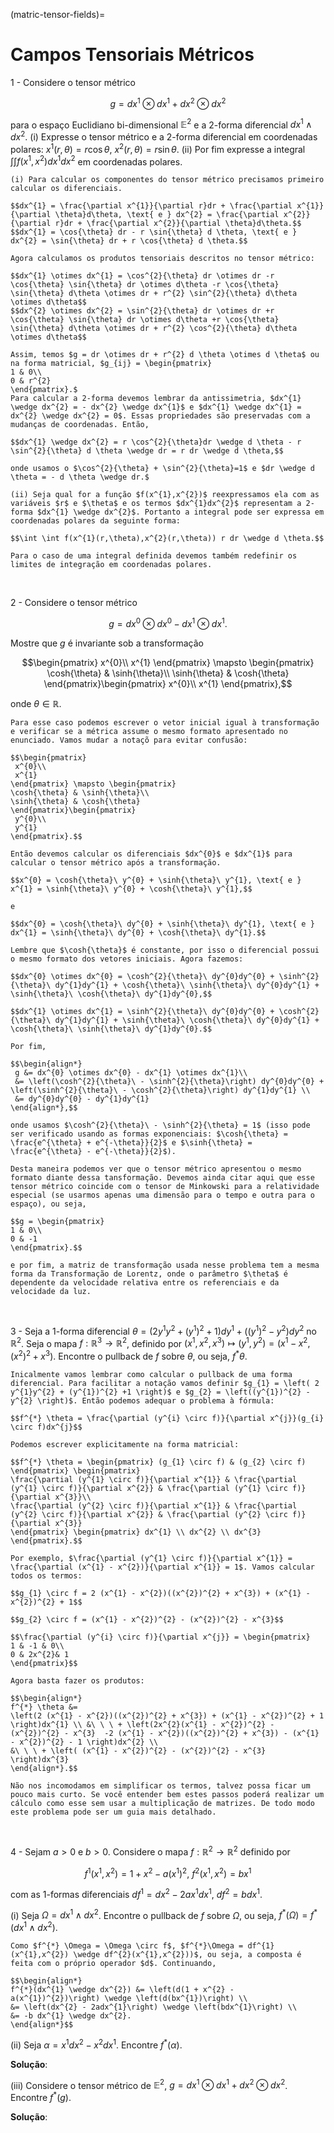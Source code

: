 (matric-tensor-fields)=
# Campos Tensoriais Métricos

1 - Considere o tensor métrico 

$$g = dx^{1} \otimes dx^{1} + dx^{2} \otimes dx^{2}$$

para o espaço Euclidiano bi-dimensional $\mathbb{E}^{2}$ e a 2-forma diferencial $dx^{1} \wedge dx^{2}$. (i) Expresse o tensor métrico e a 2-forma diferencial em coordenadas polares: $x^{1}(r,\theta) = r \cos{\theta},\ x^{2}(r,\theta) = r \sin{\theta}$. (ii) Por fim expresse a integral $\int \int f(x^{1},x^{2})dx^{1}dx^{2}$ em coordenadas polares.  

```{dropdown} **Solução**: 
(i) Para calcular os componentes do tensor métrico precisamos primeiro calcular os diferenciais.

$$dx^{1} = \frac{\partial x^{1}}{\partial r}dr + \frac{\partial x^{1}}{\partial \theta}d\theta, \text{ e } dx^{2} = \frac{\partial x^{2}}{\partial r}dr + \frac{\partial x^{2}}{\partial \theta}d\theta.$$
$$dx^{1} = \cos{\theta} dr - r \sin{\theta} d \theta, \text{ e } dx^{2} = \sin{\theta} dr + r \cos{\theta} d \theta.$$

Agora calculamos os produtos tensoriais descritos no tensor métrico:

$$dx^{1} \otimes dx^{1} = \cos^{2}{\theta} dr \otimes dr -r \cos{\theta} \sin{\theta} dr \otimes d\theta -r \cos{\theta} \sin{\theta} d\theta \otimes dr + r^{2} \sin^{2}{\theta} d\theta \otimes d\theta$$
$$dx^{2} \otimes dx^{2} = \sin^{2}{\theta} dr \otimes dr +r \cos{\theta} \sin{\theta} dr \otimes d\theta +r \cos{\theta} \sin{\theta} d\theta \otimes dr + r^{2} \cos^{2}{\theta} d\theta \otimes d\theta$$

Assim, temos $g = dr \otimes dr + r^{2} d \theta \otimes d \theta$ ou na forma matricial, $g_{ij} = \begin{pmatrix}
1 & 0\\ 
0 & r^{2}
\end{pmatrix}.$
Para calcular a 2-forma devemos lembrar da antissimetria, $dx^{1} \wedge dx^{2} = - dx^{2} \wedge dx^{1}$ e $dx^{1} \wedge dx^{1} = dx^{2} \wedge dx^{2} = 0$. Essas propriedades são preservadas com a mudanças de coordenadas. Então,

$$dx^{1} \wedge dx^{2} = r \cos^{2}{\theta}dr \wedge d \theta - r \sin^{2}{\theta} d \theta \wedge dr = r dr \wedge d \theta,$$

onde usamos o $\cos^{2}{\theta} + \sin^{2}{\theta}=1$ e $dr \wedge d \theta = - d \theta \wedge dr.$

(ii) Seja qual for a função $f(x^{1},x^{2})$ reexpressamos ela com as variáveis $r$ e $\theta$ e os termos $dx^{1}dx^{2}$ representam a 2-forma $dx^{1} \wedge dx^{2}$. Portanto a integral pode ser expressa em coordenadas polares da seguinte forma:

$$\int \int f(x^{1}(r,\theta),x^{2}(r,\theta)) r dr \wedge d \theta.$$

Para o caso de uma integral definida devemos também redefinir os limites de integração em coordenadas polares.
```
<br/>

2 - Considere o tensor métrico 

$$g = dx^{0} \otimes dx^{0} - dx^{1} \otimes dx^{1}.$$

Mostre que $g$ é invariante sob a transformação

$$\begin{pmatrix}
 x^{0}\\ 
 x^{1}
\end{pmatrix} \mapsto \begin{pmatrix}
\cosh{\theta} & \sinh{\theta}\\ 
\sinh{\theta} & \cosh{\theta}
\end{pmatrix}\begin{pmatrix}
 x^{0}\\ 
 x^{1}
\end{pmatrix},$$

onde $\theta \in \mathbb{R}$.  

```{dropdown} **Solução**: 
Para esse caso podemos escrever o vetor inicial igual à transformação e verificar se a métrica assume o mesmo formato apresentado no enunciado. Vamos mudar a notaçõ para evitar confusão:

$$\begin{pmatrix}
 x^{0}\\ 
 x^{1}
\end{pmatrix} \mapsto \begin{pmatrix}
\cosh{\theta} & \sinh{\theta}\\ 
\sinh{\theta} & \cosh{\theta}
\end{pmatrix}\begin{pmatrix}
 y^{0}\\ 
 y^{1}
\end{pmatrix}.$$

Então devemos calcular os diferenciais $dx^{0}$ e $dx^{1}$ para calcular o tensor métrico após a transformação.

$$x^{0} = \cosh{\theta}\ y^{0} + \sinh{\theta}\ y^{1}, \text{ e } x^{1} = \sinh{\theta}\ y^{0} + \cosh{\theta}\ y^{1},$$

e

$$dx^{0} = \cosh{\theta}\ dy^{0} + \sinh{\theta}\ dy^{1}, \text{ e } dx^{1} = \sinh{\theta}\ dy^{0} + \cosh{\theta}\ dy^{1}.$$

Lembre que $\cosh{\theta}$ é constante, por isso o diferencial possui o mesmo formato dos vetores iniciais. Agora fazemos:

$$dx^{0} \otimes dx^{0} = \cosh^{2}{\theta}\ dy^{0}dy^{0} + \sinh^{2}{\theta}\ dy^{1}dy^{1} + \cosh{\theta}\ \sinh{\theta}\ dy^{0}dy^{1} + \sinh{\theta}\ \cosh{\theta}\ dy^{1}dy^{0},$$

$$dx^{1} \otimes dx^{1} = \sinh^{2}{\theta}\ dy^{0}dy^{0} + \cosh^{2}{\theta}\ dy^{1}dy^{1} + \sinh{\theta}\ \cosh{\theta}\ dy^{0}dy^{1} + \cosh{\theta}\ \sinh{\theta}\ dy^{1}dy^{0}.$$

Por fim,

$$\begin{align*}
 g &= dx^{0} \otimes dx^{0} - dx^{1} \otimes dx^{1}\\ 
 &= \left(\cosh^{2}{\theta}\ - \sinh^{2}{\theta}\right) dy^{0}dy^{0} + \left(\sinh^{2}{\theta}\ - \cosh^{2}{\theta}\right) dy^{1}dy^{1} \\
 &= dy^{0}dy^{0} - dy^{1}dy^{1}
\end{align*},$$

onde usamos $\cosh^{2}{\theta}\ - \sinh^{2}{\theta} = 1$ (isso pode ser verificado usando as formas exponenciais: $\cosh{\theta} = \frac{e^{\theta} + e^{-\theta}}{2}$ e $\sinh{\theta} = \frac{e^{\theta} - e^{-\theta}}{2}$).

Desta maneira podemos ver que o tensor métrico apresentou o mesmo formato diante dessa tansformação. Devemos ainda citar aqui que esse tensor métrico coincide com o tensor de Minkowski para a relatividade especial (se usarmos apenas uma dimensão para o tempo e outra para o espaço), ou seja,

$$g = \begin{pmatrix}
1 & 0\\ 
0 & -1
\end{pmatrix}.$$

e por fim, a matriz de transformação usada nesse problema tem a mesma forma da Transformação de Lorentz, onde o parâmetro $\theta$ é dependente da velocidade relativa entre os referenciais e da velocidade da luz.
```

<br/>

3 - Seja a 1-forma diferencial $\theta = \left( 2 y^{1}y^{2} + (y^{1})^{2} +1 \right)dy^{1} + \left((y^{1})^{2} - y^{2} \right)dy^{2}$ no $\mathbb{R}^{2}$. Seja o mapa $f: \mathbb{R}^{3} \rightarrow \mathbb{R}^{2}$, definido por $(x^{1},x^{2},x^{3} ) \mapsto (y^{1},y^{2}) = (x^{1}-x^{2}, (x^{2})^{2} + x^{3})$. Encontre o pullback de $f$ sobre $\theta$, ou seja, $f^{*} \theta$.

```{dropdown} **Solução**:
Inicalmente vamos lembrar como calcular o pullback de uma forma diferencial. Para facilitar a notação vamos definir $g_{1} = \left( 2 y^{1}y^{2} + (y^{1})^{2} +1 \right)$ e $g_{2} = \left((y^{1})^{2} - y^{2} \right)$. Então podemos adequar o problema à fórmula:

$$f^{*} \theta = \frac{\partial (y^{i} \circ f)}{\partial x^{j}}(g_{i} \circ f)dx^{j}$$

Podemos escrever explicitamente na forma matricial:

$$f^{*} \theta = \begin{pmatrix} (g_{1} \circ f) & (g_{2} \circ f) \end{pmatrix} \begin{pmatrix}
\frac{\partial (y^{1} \circ f)}{\partial x^{1}} & \frac{\partial (y^{1} \circ f)}{\partial x^{2}} & \frac{\partial (y^{1} \circ f)}{\partial x^{3}}\\ 
\frac{\partial (y^{2} \circ f)}{\partial x^{1}} & \frac{\partial (y^{2} \circ f)}{\partial x^{2}} & \frac{\partial (y^{2} \circ f)}{\partial x^{3}}
\end{pmatrix} \begin{pmatrix} dx^{1} \\ dx^{2} \\ dx^{3} \end{pmatrix}.$$

Por exemplo, $\frac{\partial (y^{1} \circ f)}{\partial x^{1}} = \frac{\partial (x^{1} - x^{2})}{\partial x^{1}} = 1$. Vamos calcular todos os termos: 

$$g_{1} \circ f = 2 (x^{1} - x^{2})((x^{2})^{2} + x^{3}) + (x^{1} - x^{2})^{2} + 1$$

$$g_{2} \circ f = (x^{1} - x^{2})^{2} - (x^{2})^{2} - x^{3}$$

$$\frac{\partial (y^{i} \circ f)}{\partial x^{j}} = \begin{pmatrix}
1 & -1 & 0\\ 
0 & 2x^{2}& 1
\end{pmatrix}$$

Agora basta fazer os produtos:

$$\begin{align*}
f^{*} \theta &= 
\left(2 (x^{1} - x^{2})((x^{2})^{2} + x^{3}) + (x^{1} - x^{2})^{2} + 1 \right)dx^{1} \\ &\ \ \ + \left(2x^{2}(x^{1} - x^{2})^{2} - (x^{2})^{2} - x^{3}  -2 (x^{1} - x^{2})((x^{2})^{2} + x^{3}) - (x^{1} - x^{2})^{2} - 1 \right)dx^{2} \\
&\ \ \ + \left( (x^{1} - x^{2})^{2} - (x^{2})^{2} - x^{3} \right)dx^{3}
\end{align*}.$$

Não nos incomodamos em simplificar os termos, talvez possa ficar um pouco mais curto. Se você entender bem estes passos poderá realizar um cálculo como esse sem usar a multiplicação de matrizes. De todo modo este problema pode ser um guia mais detalhado.
```

<br/>

4 - Sejam $a > 0$ e $b > 0$. Considere o mapa $f: \mathbb{R}^{2} \rightarrow \mathbb{R}^{2}$ definido por 

$$f^{1}(x^{1},x^{2}) = 1 + x^{2} - a (x^{1})^{2},\ f^{2}(x^{1},x^{2}) = b x^{1}$$

com as 1-formas diferenciais $df^{1} = dx^{2} - 2 a x^{1} d x^{1},\ df^{2} = b dx^{1}$.

(i) Seja $\Omega = dx^{1} \wedge dx^{2}$. Encontre o pullback de $f$ sobre $\Omega$, ou seja, $f^{*}(\Omega) = f^{*}(dx^{1} \wedge dx^{2})$.

```{dropdown} **Solução**:
Como $f^{*} \Omega = \Omega \circ f$, $f^{*}\Omega = df^{1}(x^{1},x^{2}) \wedge df^{2}(x^{1},x^{2}))$, ou seja, a composta é feita com o próprio operador $d$. Continuando,

$$\begin{align*}
f^{*}(dx^{1} \wedge dx^{2}) &= \left(d(1 + x^{2} - a(x^{1})^{2})\right) \wedge \left(d(bx^{1})\right) \\
&= \left(dx^{2} - 2adx^{1}\right) \wedge \left(bdx^{1}\right) \\
&= -b dx^{1} \wedge dx^{2}.
\end{align*}$$
```

(ii) Seja $\alpha = x^{1}dx^{2} - x^{2} dx^{1}$. Encontre $f^{*}(\alpha)$.

**Solução**:



(iii) Considere o tensor métrico de $\mathbb{E}^{2}$, $g = dx^{1} \otimes dx^{1} + dx^{2} \otimes dx^{2}$. Encontre $f^{*}(g)$.


**Solução**:







